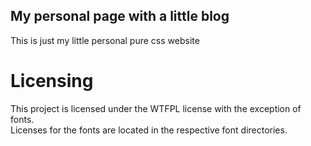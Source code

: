 ## My personal page with a little blog

This is just my little personal pure css website

# Licensing

This project is licensed under the WTFPL license with the exception of fonts.<br>
Licenses for the fonts are located in the respective font directories.

